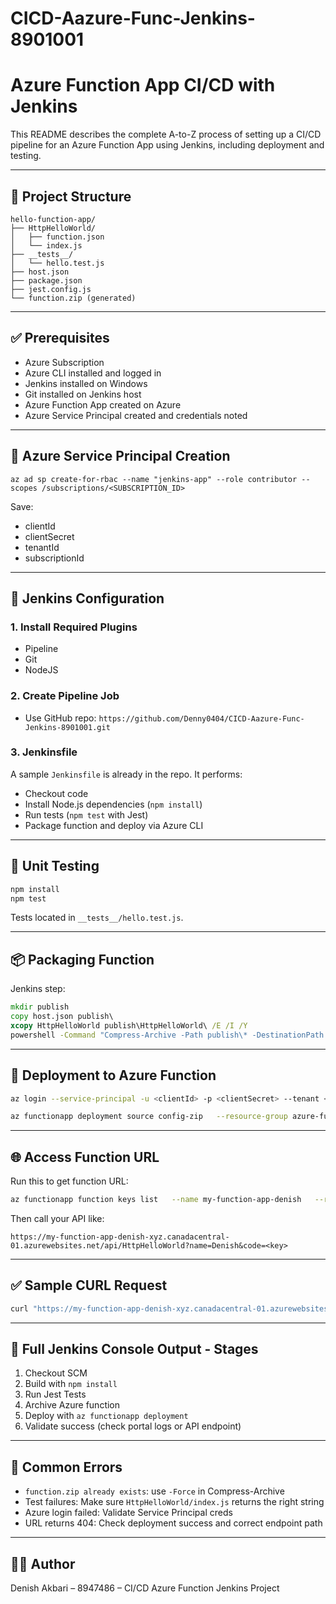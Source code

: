 # CICD-Aazure-Func-Jenkins-8901001

# Azure Function App CI/CD with Jenkins

This README describes the complete A-to-Z process of setting up a CI/CD pipeline for an Azure Function App using Jenkins, including deployment and testing.

---

## 📁 Project Structure

```
hello-function-app/
├── HttpHelloWorld/
│   ├── function.json
│   └── index.js
├── __tests__/
│   └── hello.test.js
├── host.json
├── package.json
├── jest.config.js
└── function.zip (generated)
```

---

## ✅ Prerequisites

- Azure Subscription
- Azure CLI installed and logged in
- Jenkins installed on Windows
- Git installed on Jenkins host
- Azure Function App created on Azure
- Azure Service Principal created and credentials noted

---

## 🔑 Azure Service Principal Creation

```
az ad sp create-for-rbac --name "jenkins-app" --role contributor --scopes /subscriptions/<SUBSCRIPTION_ID>
```

Save:
- clientId
- clientSecret
- tenantId
- subscriptionId

---

## 🔧 Jenkins Configuration

### 1. Install Required Plugins

- Pipeline
- Git
- NodeJS

### 2. Create Pipeline Job

- Use GitHub repo: `https://github.com/Denny0404/CICD-Aazure-Func-Jenkins-8901001.git`

### 3. Jenkinsfile

A sample `Jenkinsfile` is already in the repo. It performs:

- Checkout code
- Install Node.js dependencies (`npm install`)
- Run tests (`npm test` with Jest)
- Package function and deploy via Azure CLI

---

## 🧪 Unit Testing

```bash
npm install
npm test
```

Tests located in `__tests__/hello.test.js`.

---

## 📦 Packaging Function

Jenkins step:
```bat
mkdir publish
copy host.json publish\
xcopy HttpHelloWorld publish\HttpHelloWorld\ /E /I /Y
powershell -Command "Compress-Archive -Path publish\* -DestinationPath function.zip -Force"
```

---

## 🚀 Deployment to Azure Function

```bash
az login --service-principal -u <clientId> -p <clientSecret> --tenant <tenantId>

az functionapp deployment source config-zip   --resource-group azure-func-resource-rg   --name my-function-app-denish   --src function.zip
```

---

## 🌐 Access Function URL

Run this to get function URL:
```bash
az functionapp function keys list   --name my-function-app-denish   --resource-group azure-func-resource-rg   --function-name HttpHelloWorld
```

Then call your API like:
```
https://my-function-app-denish-xyz.canadacentral-01.azurewebsites.net/api/HttpHelloWorld?name=Denish&code=<key>
```

---

## ✅ Sample CURL Request

```bash
curl "https://my-function-app-denish-xyz.canadacentral-01.azurewebsites.net/api/HttpHelloWorld?name=Denish&code=<key>"
```

---

## 🔁 Full Jenkins Console Output - Stages

1. Checkout SCM
2. Build with `npm install`
3. Run Jest Tests
4. Archive Azure function
5. Deploy with `az functionapp deployment`
6. Validate success (check portal logs or API endpoint)

---

## 🧼 Common Errors

- `function.zip already exists`: use `-Force` in Compress-Archive
- Test failures: Make sure `HttpHelloWorld/index.js` returns the right string
- Azure login failed: Validate Service Principal creds
- URL returns 404: Check deployment success and correct endpoint path

---

## 👨‍💻 Author

Denish Akbari – 8947486 – CI/CD Azure Function Jenkins Project
